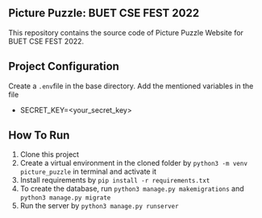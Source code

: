 ## Picture Puzzle: BUET CSE FEST 2022
This repository contains the source code of Picture Puzzle Website for BUET CSE FEST 2022.

## Project Configuration
Create a `.env`file in the base directory. Add the mentioned variables in the file
 - SECRET_KEY=<your_secret_key>

## How To Run
1. Clone this project
2. Create a virtual environment in the cloned folder by `python3 -m venv picture_puzzle` in terminal and activate it
3. Install requirements by `pip install -r requirements.txt`
4. To create the database, run `python3 manage.py makemigrations` and `python3 manage.py migrate`
5. Run the server by `python3 manage.py runserver`